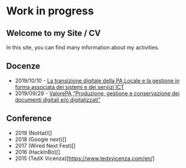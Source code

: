 # Work in progress

## Welcome to my Site / CV

In this site, you can find many information about my activities.

## Docenze
* 2019/10/10 - [La transizione digitale della PA Locale e la gestione in forma associata dei sistemi e dei servizi ICT](https://github.com/AndreaTironi1/AndreaTironi1.github.io/blob/master/docenze/20191010_Risorse_e_Comuni_La_transizione_digitale_della_PA_Locale_e_la_gestione_in_forma_associata_dei_sistemi_e_dei_servizi_ICT.pdf)
* 2019/09/29 - [ValorePA “Produzione, gestione e conservazione dei documenti digitali e/o digitalizzati”](https://github.com/AndreaTironi1/AndreaTironi1.github.io/blob/master/docenze/20190329_MIP_Programma_Produzione_gestione_conservazione_documenti_digitali_base_Milano.pdf)


## Conference
* 2019 (NoHat)[]
* 2018 (Google next)[]
* 2017 (Wired Next Fest)[]
* 2016 (HackInBo)[]
* 2015 (TedX Vicenza)[https://www.tedxvicenza.com/en/]

